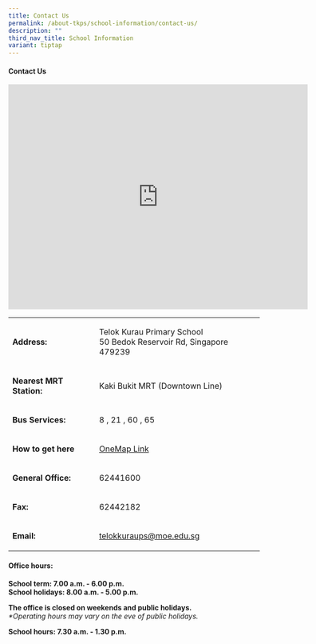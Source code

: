 ```yaml
---
title: Contact Us
permalink: /about-tkps/school-information/contact-us/
description: ""
third_nav_title: School Information
variant: tiptap
---
```

<h4><strong>Contact Us</strong></h4>
<div class="iframe-wrapper">
<iframe style="border:0;" height="450" width="600" allowfullscreen="true" frameborder="0" src="https://www.google.com/maps/embed?pb=!1m18!1m12!1m3!1d3988.7421044867087!2d103.909217314754!3d1.3308236990293683!2m3!1f0!2f0!3f0!3m2!1i1024!2i768!4f13.1!3m3!1m2!1s0x31da17fc2a4b143b%3A0x5e392d85530b0419!2sTelok%20Kurau%20Primary%20School!5e0!3m2!1sen!2ssg!4v1668762510284!5m2!1sen!2ssg"></iframe>
</div>
<p></p>
<table style="minWidth: 50px">
<colgroup>
<col>
<col>
</colgroup>
<tbody>
<tr>
<td rowspan="1" colspan="1">
<p><strong>Address:</strong>
</p>
</td>
<td rowspan="1" colspan="1">
<p>Telok Kurau Primary School
<br>50 Bedok Reservoir Rd, Singapore 479239</p>
</td>
</tr>
<tr>
<td rowspan="1" colspan="1">
<p><strong>Nearest MRT Station:</strong>
</p>
</td>
<td rowspan="1" colspan="1">
<p>Kaki Bukit MRT (Downtown Line)</p>
</td>
</tr>
<tr>
<td rowspan="1" colspan="1">
<p><strong>Bus Services:</strong>
</p>
</td>
<td rowspan="1" colspan="1">
<p>8 , 21 , 60 , 65</p>
</td>
</tr>
<tr>
<td rowspan="1" colspan="1">
<p><strong>How to get here</strong>
</p>
</td>
<td rowspan="1" colspan="1">
<p><a href="https://www.onemap.gov.sg/main/v2/?lat=1.331045863&amp;lng=103.910934" rel="noopener noreferrer nofollow" target="_blank">OneMap Link</a>
</p>
</td>
</tr>
<tr>
<td rowspan="1" colspan="1">
<p><strong>General Office:</strong>
</p>
</td>
<td rowspan="1" colspan="1">
<p>62441600</p>
</td>
</tr>
<tr>
<td rowspan="1" colspan="1">
<p><strong>Fax:</strong>
</p>
</td>
<td rowspan="1" colspan="1">
<p>62442182</p>
</td>
</tr>
<tr>
<td rowspan="1" colspan="1">
<p><strong>Email:</strong>
</p>
</td>
<td rowspan="1" colspan="1">
<p><a href="mailto:%5Btelokkuraups@moe.edu.sg%5D(mailto:telokkuraups@moe.edu.sg)" rel="noopener noreferrer nofollow" target="_blank">telokkuraups@moe.edu.sg</a>
</p>
</td>
</tr>
</tbody>
</table>
<p></p>
<h4><strong>Office hours:</strong></h4>
<p><strong>School term: 7.00 a.m. - 6.00 p.m.</strong>
<br><strong>School holidays: 8.00 a.m. - 5.00 p.m.</strong>
</p>
<p><strong>The office is closed on weekends and public holidays.</strong>
<br><em>*Operating hours may vary on the eve of public holidays.</em>
</p>
<p><strong>School hours: 7.30 a.m. - 1.30 p.m.</strong>
</p>